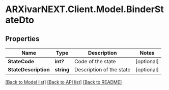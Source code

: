# ARXivarNEXT.Client.Model.BinderStateDto
## Properties

Name | Type | Description | Notes
------------ | ------------- | ------------- | -------------
**StateCode** | **int?** | Code of the state | [optional] 
**StateDescription** | **string** | Description of the state | [optional] 

[[Back to Model list]](../README.md#documentation-for-models) [[Back to API list]](../README.md#documentation-for-api-endpoints) [[Back to README]](../README.md)

